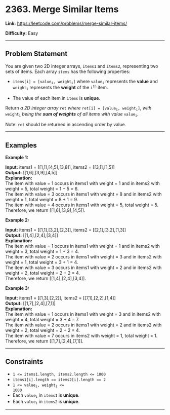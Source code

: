 # 2363. Merge Similar Items

**Link:** https://leetcode.com/problems/merge-similar-items/

**Difficulty:** Easy

---

## Problem Statement

You are given two 2D integer arrays, `items1` and `items2`, representing two sets of items. Each array `items` has the following properties:

- <code>items[i] = [value<sub>i</sub>, weight<sub>i</sub>]</code> where <code>value<sub>i</sub></code> represents the **value** and <code>weight<sub>i</sub></code> represents the **weight** of the <code>i<sup>th</sup></code> item.

- The value of each item in `items` is **unique**.

Return _a 2D integer array_ `ret` _where_ <code>ret[i] = [value<sub>i</sub>, weight<sub>i</sub>]</code>, _with_ <code>weight<sub>i</sub></code> _being the **sum of weights** of all items with value_ <code>value<sub>i</sub></code>.

Note: `ret` should be returned in ascending order by value.

---

## Examples

**Example 1:**

**Input:** items1 = [[1,1],[4,5],[3,8]], items2 = [[3,1],[1,5]] \
**Output:** [[1,6],[3,9],[4,5]] \
**Explanation:** \
The item with value = 1 occurs in items1 with weight = 1 and in items2 with weight = 5, total weight = 1 + 5 = 6. \
The item with value = 3 occurs in items1 with weight = 8 and in items2 with weight = 1, total weight = 8 + 1 = 9. \
The item with value = 4 occurs in items1 with weight = 5, total weight = 5. \
Therefore, we return [[1,6],[3,9],[4,5]].

**Example 2:**

**Input:** items1 = [[1,1],[3,2],[2,3]], items2 = [[2,1],[3,2],[1,3]] \
**Output:** [[1,4],[2,4],[3,4]] \
**Explanation:** \
The item with value = 1 occurs in items1 with weight = 1 and in items2 with weight = 3, total weight = 1 + 3 = 4. \
The item with value = 2 occurs in items1 with weight = 3 and in items2 with weight = 1, total weight = 3 + 1 = 4. \
The item with value = 3 occurs in items1 with weight = 2 and in items2 with weight = 2, total weight = 2 + 2 = 4. \
Therefore, we return [[1,4],[2,4],[3,4]].

**Example 3:**

**Input:** items1 = [[1,3],[2,2]], items2 = [[7,1],[2,2],[1,4]] \
**Output:** [[1,7],[2,4],[7,1]] \
**Explanation:** \
The item with value = 1 occurs in items1 with weight = 3 and in items2 with weight = 4, total weight = 3 + 4 = 7.  \
The item with value = 2 occurs in items1 with weight = 2 and in items2 with weight = 2, total weight = 2 + 2 = 4. \
The item with value = 7 occurs in items2 with weight = 1, total weight = 1. \
Therefore, we return [[1,7],[2,4],[7,1]].

---

## Constraints

- `1 <= items1.length, items2.length <= 1000`
- `items1[i].length == items2[i].length == 2`
- <code>1 <= value<sub>i</sub>, weight<sub>i</sub> <= 1000</code>
- Each <code>value<sub>i</sub></code> in `items1` is **unique**.
- Each <code>value<sub>i</sub></code> in `items2` is **unique**.

---